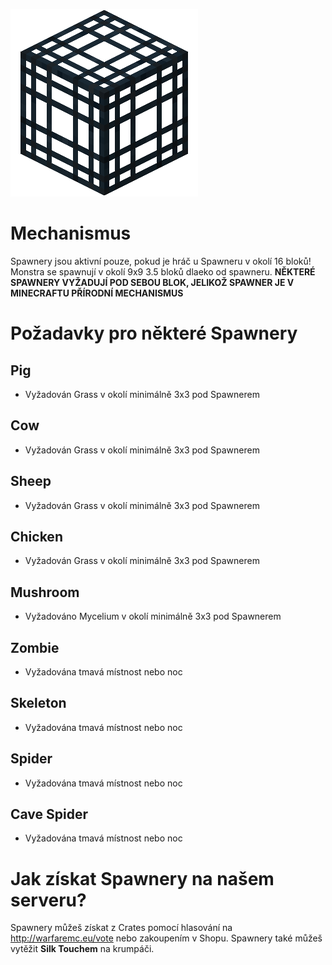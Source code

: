 <!-- TITLE: Spawnery -->
<!-- SUBTITLE: Mechanismus a Funkčnost Spawnerů pro správný chod -->

![Spawner](/uploads/spawnery/spawner.png "Spawner")
# Mechanismus
Spawnery jsou aktivní pouze, pokud je hráč u Spawneru v okolí 16 bloků! Monstra se spawnují v okolí 9x9 3.5 bloků dlaeko od spawneru.
**NĚKTERÉ SPAWNERY VYŽADUJÍ POD SEBOU BLOK, JELIKOŽ SPAWNER JE V MINECRAFTU PŘÍRODNÍ MECHANISMUS**

# Požadavky pro některé Spawnery
## Pig
* Vyžadován Grass v okolí minimálně 3x3 pod Spawnerem

## Cow
* Vyžadován Grass v okolí minimálně 3x3 pod Spawnerem

## Sheep
* Vyžadován Grass v okolí minimálně 3x3 pod Spawnerem

## Chicken
* Vyžadován Grass v okolí minimálně 3x3 pod Spawnerem

## Mushroom
* Vyžadováno Mycelium v okolí minimálně 3x3 pod Spawnerem

## Zombie
* Vyžadována tmavá místnost nebo noc

## Skeleton
* Vyžadována tmavá místnost nebo noc

## Spider
* Vyžadována tmavá místnost nebo noc

## Cave Spider
* Vyžadována tmavá místnost nebo noc

# Jak získat Spawnery na našem serveru?
Spawnery můžeš získat z Crates pomocí hlasování na http://warfaremc.eu/vote nebo zakoupením v Shopu.
Spawnery také můžeš vytěžit **Silk Touchem** na krumpáči.